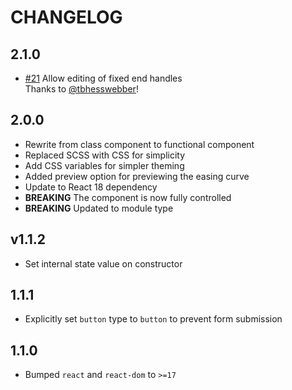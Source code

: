 # CHANGELOG

## 2.1.0
* [#21](https://github.com/LiamMartens/react-bezier-curve-editor/pull/21) Allow editing of fixed end handles  
Thanks to [@tbhesswebber](https://github.com/tbhesswebber)!

## 2.0.0
* Rewrite from class component to functional component
* Replaced SCSS with CSS for simplicity
* Add CSS variables for simpler theming
* Added preview option for previewing the easing curve
* Update to React 18 dependency
* **BREAKING** The component is now fully controlled
* **BREAKING** Updated to module type

## v1.1.2
* Set internal state value on constructor

## 1.1.1
* Explicitly set `button` type to `button` to prevent form submission

## 1.1.0
* Bumped `react` and `react-dom` to `>=17`